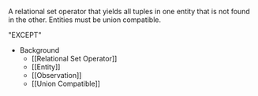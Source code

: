 A relational set operator that yields all tuples in one entity that is not found in the other. Entities must be union compatible.

"EXCEPT"

- Background
	- [[Relational Set Operator]]
	- [[Entity]]
	- [[Observation]]
	- [[Union Compatible]]